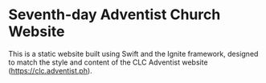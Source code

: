 # Seventh-day Adventist Church Website

This is a static website built using Swift and the Ignite framework, designed to match the style and content of the CLC Adventist website (https://clc.adventist.ph).
